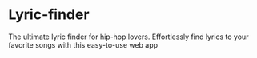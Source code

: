 # Lyric-finder
The ultimate lyric finder for hip-hop lovers. Effortlessly find lyrics to your favorite songs with this easy-to-use web app
